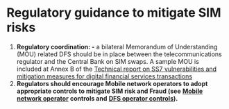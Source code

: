 # Regulatory guidance to mitigate SIM risks

1. **Regulatory coordination: -** a bilateral Memorandum of Understanding (MOU) related DFS should be in place between the telecommunications regulator and the Central Bank on SIM swaps. A sample MOU is included at Annex B of the [Technical report on SS7 vulnerabilities and mitigation measures for digital financial services transactions](https://www.itu.int/en/ITU-T/extcoop/figisymposium/Documents/ITU\_SIT\_WG\_Technical%20report%20on%20the%20SS7%20vulnerabilities%20and%20their%20impact%20on%20DFS%20transactions\_f.pdf)
2. **Regulators should encourage Mobile network operators to adopt appropriate controls to mitigate SIM risk and Fraud (see** [**Mobile network operator**](mobile-network-operator-controls-to-mitigate-sim-risks-and-fraud.md) **controls and** [**DFS operator controls**](dfs-operators-controls-to-mitigate-sim-risks-and-fraud.md)**).**
